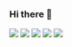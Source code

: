 ### Hi there 👋

<img src="https://img.shields.io/badge/Android-3DDC84?style=flat-square&logo=Android&logoColor=black"/> 
<img src="https://img.shields.io/badge/Git-F05032?style=flat-square&logo=GIT&logoColor=black"/> 
<img src="https://img.shields.io/badge/Java-007396?style=flat-square&logo=Java&logoColor=black"/> 
<img src="https://img.shields.io/badge/Kotlin-7F52FF?style=flat-square&logo=Kotlin&logoColor=black"/> 
<img src="https://cdn-icons-png.flaticon.com/512/1051/1051522.png?style=flat-square&logo=Kotlin&logoColor=black"/> 



<!--
[![Solved.ac프로필](http://mazassumnida.wtf/api/v2/generate_badge?boj=yyn9704)](https://solved.ac/yyn9704)






**yeeun-yun97/yeeun-yun97** is a ✨ _special_ ✨ repository because its `README.md` (this file) appears on your GitHub profile.

Here are some ideas to get you started:

- 🔭 I’m currently working on ...
- 🌱 I’m currently learning ...
- 👯 I’m looking to collaborate on ...
- 🤔 I’m looking for help with ...
- 💬 Ask me about ...
- 📫 How to reach me: ...
- 😄 Pronouns: ...
- ⚡ Fun fact: ...
-->
